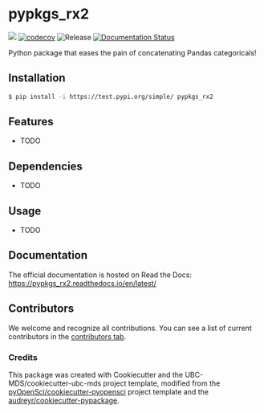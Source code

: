 # pypkgs_rx2 

![](https://github.com/rainbowxyt0305/pypkgs_rx2/workflows/build/badge.svg) [![codecov](https://codecov.io/gh/rainbowxyt0305/pypkgs_rx2/branch/main/graph/badge.svg)](https://codecov.io/gh/rainbowxyt0305/pypkgs_rx2) ![Release](https://github.com/rainbowxyt0305/pypkgs_rx2/workflows/Release/badge.svg) [![Documentation Status](https://readthedocs.org/projects/pypkgs_rx2/badge/?version=latest)](https://pypkgs_rx2.readthedocs.io/en/latest/?badge=latest)

Python package that eases the pain of concatenating Pandas categoricals!

## Installation

```bash
$ pip install -i https://test.pypi.org/simple/ pypkgs_rx2
```

## Features

- TODO

## Dependencies

- TODO

## Usage

- TODO

## Documentation

The official documentation is hosted on Read the Docs: https://pypkgs_rx2.readthedocs.io/en/latest/

## Contributors

We welcome and recognize all contributions. You can see a list of current contributors in the [contributors tab](https://github.com/rainbowxyt0305/pypkgs_rx2/graphs/contributors).

### Credits

This package was created with Cookiecutter and the UBC-MDS/cookiecutter-ubc-mds project template, modified from the [pyOpenSci/cookiecutter-pyopensci](https://github.com/pyOpenSci/cookiecutter-pyopensci) project template and the [audreyr/cookiecutter-pypackage](https://github.com/audreyr/cookiecutter-pypackage).
